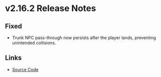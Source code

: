 # v2.16.2 Release Notes

## Fixed
- Trunk NPC pass-through now persists after the player lands, preventing unintended collisions.

## Links
- [Source Code](https://github.com/example/mario-demo/archive/refs/tags/v2.16.2.zip)
